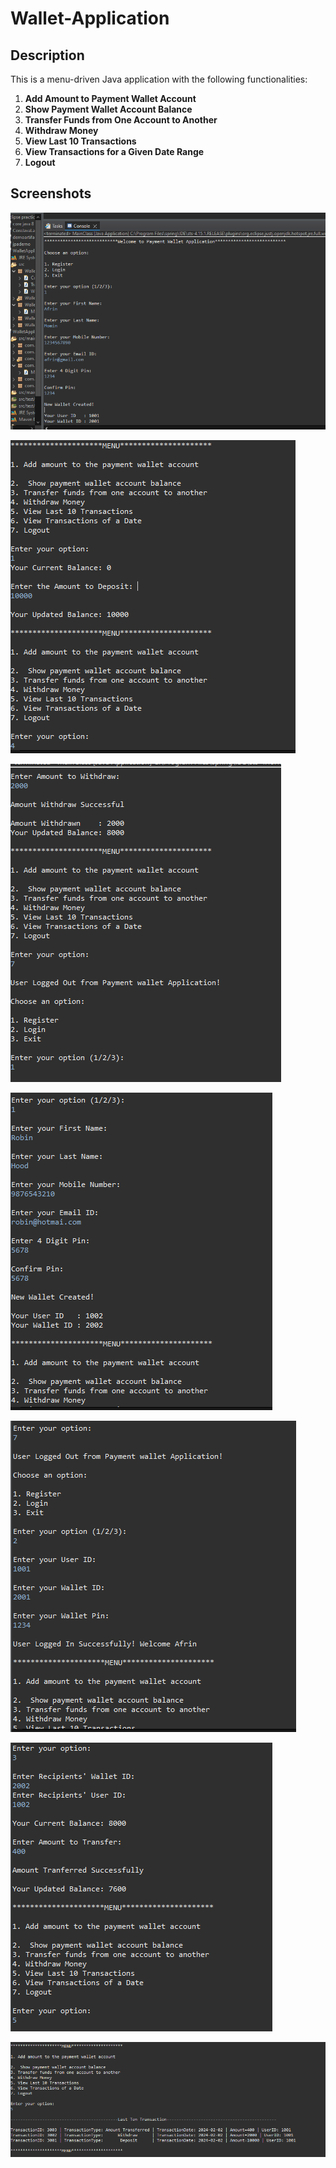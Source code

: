 # Wallet-Application

## Description

This is a menu-driven Java application with the following functionalities:

1. **Add Amount to Payment Wallet Account**
2. **Show Payment Wallet Account Balance**
3. **Transfer Funds from One Account to Another**
4. **Withdraw Money**
5. **View Last 10 Transactions**
6. **View Transactions for a Given Date Range**
7. **Logout**

## Screenshots

![Add Amount](https://github.com/github2411/Wallet-Application/blob/main/output1.PNG?raw=true)

![Balance](https://github.com/github2411/Wallet-Application/blob/main/output2.PNG)

![output3](https://github.com/github2411/Wallet-Application/blob/main/output3.PNG)

![output4](https://github.com/github2411/Wallet-Application/blob/main/output4.PNG)

![output5](https://github.com/github2411/Wallet-Application/blob/main/output5.PNG)

![output6](https://github.com/github2411/Wallet-Application/blob/main/output6.PNG)

![output7](https://github.com/github2411/Wallet-Application/blob/main/output7.PNG)





